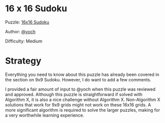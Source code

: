 # 16 x 16 Sudoku

Puzzle: [16x16 Sudoku](https://www.codingame.com/training/medium/16x16-sudoku)

Author: [@yoch](https://www.codingame.com/profile/14a6f9fb972f723d06789c969370ff2e7411725)

Difficulty: Medium

# Strategy

Everything you need to know about this puzzle has already been covered in the section on 9x9 Sudoku. However, I do want to add a few comments.

I provided a fair amount of input to @yoch when this puzzle was reviewed and approved. Although this puzzle is straightforward if solved with Algorithm X, it is also a nice challenge without Algorithm X. Non-Algorithm X solutions that work for 9x9 grids might not work on these 16x16 grids. A more significant algorithm is required to solve the larger puzzles, making for a very worthwhile learning experience.
